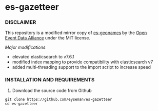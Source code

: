 # es-gazetteer

### DISCLAIMER
This repository is a modified mirror copy of [es-geonames](https://github.com/openeventdata/es-geonames) by the [Open Event Data Alliance](https://github.com/openeventdata) under the MIT license.

*Major modifications*
- elevated elasticsearch to v7.6.1
- modified index mapping to provide compatibility with elasticsearch v7
- added multi-threading support to the import script to increase speed

### INSTALLATION AND REQUIREMENTS
1) Download the source code from Github
```
git clone https://github.com/eyseman/es-gazetteer
cd es-gazetteer
```
